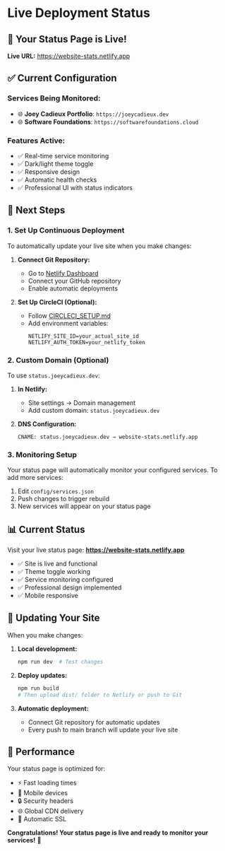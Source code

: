 # Live Deployment Status

## 🚀 Your Status Page is Live!

**Live URL:** https://website-stats.netlify.app

## ✅ Current Configuration

### Services Being Monitored:
- 🌐 **Joey Cadieux Portfolio**: `https://joeycadieux.dev`
- 🌐 **Software Foundations**: `https://softwarefoundations.cloud`

### Features Active:
- ✅ Real-time service monitoring
- ✅ Dark/light theme toggle
- ✅ Responsive design
- ✅ Automatic health checks
- ✅ Professional UI with status indicators

## 🔧 Next Steps

### 1. Set Up Continuous Deployment
To automatically update your live site when you make changes:

1. **Connect Git Repository:**
   - Go to [Netlify Dashboard](https://app.netlify.com/sites/website-stats/settings/deploys)
   - Connect your GitHub repository
   - Enable automatic deployments

2. **Set Up CircleCI (Optional):**
   - Follow [CIRCLECI_SETUP.md](./CIRCLECI_SETUP.md)
   - Add environment variables:
     ```
     NETLIFY_SITE_ID=your_actual_site_id
     NETLIFY_AUTH_TOKEN=your_netlify_token
     ```

### 2. Custom Domain (Optional)
To use `status.joeycadieux.dev`:

1. **In Netlify:**
   - Site settings → Domain management
   - Add custom domain: `status.joeycadieux.dev`

2. **DNS Configuration:**
   ```
   CNAME: status.joeycadieux.dev → website-stats.netlify.app
   ```

### 3. Monitoring Setup
Your status page will automatically monitor your configured services. To add more services:

1. Edit `config/services.json`
2. Push changes to trigger rebuild
3. New services will appear on your status page

## 📊 Current Status

Visit your live status page: **https://website-stats.netlify.app**

- ✅ Site is live and functional
- ✅ Theme toggle working
- ✅ Service monitoring configured
- ✅ Professional design implemented
- ✅ Mobile responsive

## 🔄 Updating Your Site

When you make changes:

1. **Local development:**
   ```bash
   npm run dev  # Test changes
   ```

2. **Deploy updates:**
   ```bash
   npm run build
   # Then upload dist/ folder to Netlify or push to Git
   ```

3. **Automatic deployment:**
   - Connect Git repository for automatic updates
   - Every push to main branch will update your live site

## 🎯 Performance

Your status page is optimized for:
- ⚡ Fast loading times
- 📱 Mobile devices
- 🔒 Security headers
- 🌐 Global CDN delivery
- 🔄 Automatic SSL

**Congratulations! Your status page is live and ready to monitor your services!** 🎉
